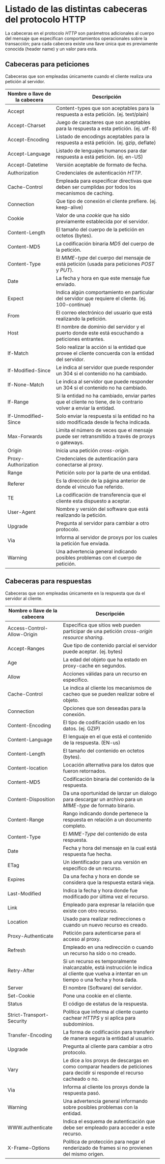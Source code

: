 Listado de las distintas cabeceras del protocolo HTTP
=====================================================

La cabeceras en el protocolo *HTTP* son parámetros adicionales al cuerpo del mensaje que especifican comportamientos operacionales sobre la transacción; para cada cabecera existe una llave única que es previamente conocida (header name) y un valor para esta.

Cabeceras para peticiones
-------------------------

Cabeceras que son empleadas únicamente cuando el cliente realiza una petición al servidor.

| Nombre o llave de la cabecera | Descripción                                                                                                 |
| ----------------------------- | ----------------------------------------------------------------------------------------------------------- |
| Accept                        | Content-types que son aceptables para la respuesta a esta petición. (ej. text/plain)                        |
| Accept-Charset                | Juego de caracteres que son aceptables para la respuesta a esta petición. (ej. utf-8)                       |
| Accept-Encoding               | Listado de encodings aceptables para la respuesta a está petición. (ej. gzip, deflate)                      |
| Accept-Language               | Listado de lenguajes humanos para dar respuesta a está petición. (ej. en-US)                                |
| Accept-Datetime               | Versión aceptable de formato de fecha.                                                                      |
| Authorization                 | Credenciales de autenticación *HTTP*.                                                                       |
| Cache-Control                 | Empleada para especificar directivas que deben ser cumplidas por todos los mecanismos de caching.           |
| Connection                    | Que tipo de conexión el cliente prefiere. (ej. keep-alive)                                                  |
| Cookie                        | Valor de una *cookie* que ha sido previamente establecida por el servidor.                                  |
| Content-Length                | El tamaño del cuerpo de la petición en octetos (bytes).                                                     |
| Content-MD5                   | La codificación binaria *MD5* del cuerpo de la petición.                                                    |
| Content-Type                  | El *MIME-type* del cuerpo del mensaje de está petición (usada para peticiones *POST* y *PUT*).              |
| Date                          | La fecha y hora en que este mensaje fue enviado.                                                            |
| Expect                        | Indica algún comportamiento en particular del servidor que requiere el cliente. (ej. 100-continue)          |
| From                          | El correo electrónico del usuario que está realizando la petición.                                          |
| Host                          | El nombre de dominio del servidor y el puerto donde este está escuchando a peticiones entrantes.            |
| If-Match                      | Solo realizar la acción si la entidad que provee el cliente concuerda con la entidad del servidor.          |
| If-Modified-Since             | Le indica al servidor que puede responder un 304 si el contenido no ha cambiado.                            |
| If-None-Match                 | Le indica al servidor que puede responder un 304 si el contenido no ha cambiado.                            |
| If-Range                      | Si la entidad no ha cambiado, enviar partes que el cliente no tiene, de lo contrario volver a enviar la entidad. |
| If-Unmodified-Since           | Solo enviar la respuesta si la entidad no ha sido modificada desde la fecha indicada.                       |
| Max-Forwards                  | Limita el número de veces que el mensaje puede ser retransmitido a través de proxys o gateways.             |
| Origin                        | Inicia una petición *cross-origin*.                                                                         |
| Proxy-Authorization           | Credenciales de autenticación para conectarse al proxy.                                                     |
| Range                         | Petición solo por la parte de una entidad.                                                                  |
| Referer                       | Es la dirección de la página anterior de donde el vinculo fue referido.                                     |
| TE                            | La codificación de transferencia que el cliente esta dispuesto a aceptar.                                   |
| User-Agent                    | Nombre y versión del software que está realizando la petición.                                              |
| Upgrade                       | Pregunta al servidor para cambiar a otro protocolo.                                                         |
| Via                           | Informa al servidor de proxys por los cuales la petición fue enviada.                                       |
| Warning                       | Una advertencia general indicando posibles problemas con el cuerpo de petición.                             |

Cabeceras para respuestas
-------------------------

Cabeceras que son empleadas únicamente en la respuesta que da el servidor al cliente.

| Nombre o llave de la cabecera | Descripción                                                                                                 |
| ----------------------------- | ----------------------------------------------------------------------------------------------------------- |
| Access-Control-Allow-Origin   | Especifica que sitios web pueden participar de una petición *cross-origin resource sharing*.                |
| Accept-Ranges                 | Que tipo de contenido parcial el servidor puede aceptar. (ej. bytes)                                        |
| Age                           | La edad del objeto que ha estado en proxy-cache en segundos.                                                |
| Allow                         | Acciones válidas para un recurso en específico.                                                             |
| Cache-Control                 | Le indica al cliente los mecanismos de cacheo que se pueden realizar sobre el objeto.                       |
| Connection                    | Opciones que son deseadas para la conexión.                                                                 |
| Content-Encoding              | El tipo de codificación usado en los datos. (ej. GZIP)                                                      |
| Content-Language              | El lenguaje en el que está el contenido de la respuesta. (EN-us)                                            |
| Content-Length                | El tamaño del contenido en octetos (bytes).                                                                 |
| Content-location              | Locación alternativa para los datos que fueron retornados.                                                  |
| Content-MD5                   | Codificación binaria del contenido de la respuesta.                                                         |
| Content-Disposition           | Da una oportunidad de lanzar un dialogo para descargar un archivo para un *MIME-type* de formato binario.   |
| Content-Range                 | Rango indicando donde pertenece la respuesta en relación a un documento completo.                           |
| Content-Type                  | El *MIME-Type* del contenido de esta respuesta.                                                             |
| Date                          | Fecha y hora del mensaje en la cual está respuesta fue hecha.                                               |
| ETag                          | Un identificador para una versión en específico de un recurso.                                              |
| Expires                       | Da una fecha y hora en donde se considera que la respuesta estará vieja.                                    |
| Last-Modified                 | Indica la fecha y hora donde fue modificado por última vez el recurso.                                      |
| Link                          | Empleado para expresar la relación que existe con otro recurso.                                             |
| Location                      | Usado para realizar redirecciones o cuando un nuevo recurso es creado.                                      |
| Proxy-Authenticate            | Petición para autenticarse para el acceso al proxy.                                                         |
| Refresh                       | Empleado en una redirección o cuando un recurso ha sido o no creado.                                        |
| Retry-After                   | Si un recurso es temporalmente inalcanzable, está instrucción le indica al cliente que vuelva a intentar en un tiempo o una fecha y hora dada. |
| Server                        | El nombre (Software) del servidor.                                                                          |
| Set-Cookie                    | Pone una cookie en el cliente.                                                                              |
| Status                        | El código de estatus de la respuesta.                                                                       |
| Strict-Transport-Security     | Política que informa al cliente cuanto cachear *HTTPS* y si aplica para subdominios.                        |
| Transfer-Encoding             | La forma de codificación para transferir de manera segura la entidad al usuario.                            |
| Upgrade                       | Pregunta al cliente para cambiar a otro protocolo.                                                          |
| Vary                          | Le dice a los proxys de descargas en como comparar headers de peticiones para decidir si responde el recurso cacheado o no. |
| Via                           | Informa al cliente los proxys donde la respuesta pasó.                                                      |
| Warning                       | Una advertencia general informando sobre posibles problemas con la entidad.                                 |
| WWW.authenticate              | Indica el esquema de autenticación que debe ser empleado para acceder a este recurso.                       |
| X-Frame-Options               | Política de protección para negar el renderizado de frames si no provienen del mismo origen.                |
